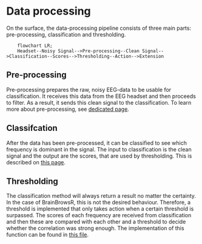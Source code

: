 # Data processing

On the surface, the data-processing pipeline consists of three main parts: pre-processing, classification and thresholding.

```mermaid
    flowchart LR;
    Headset--Noisy Signal-->Pre-processing--Clean Signal-->Classification--Scores-->Thresholding--Action-->Extension
```

## Pre-processing

Pre-processing prepares the raw, noisy EEG-data to be usable for classification. It receives this data from the EEG headset and then proceeds to filter. As a result, it sends this clean signal to the classification. To learn more about pre-processing, see [dedicated page](./data_processing/preprocessing.md).

## Classifcation

After the data has been pre-processed, it can be classified to see which frequency is dominant in the signal. The input to classification is the clean signal and the output are the scores, that are used by thresholding. This is described on [this page](./data_processing/classification.md).

## Thresholding

The classification method will always return a result no matter the certainty. In the case of BrainBrowsR, this is not the desired behaviour. Therefore, a threshold is implemented that only takes action when a certain threshold is surpassed.
The scores of each frequency are received from classification and then these are compared with each other and a threshold to decide whether the correlation was strong enough. The implementation of this function can be found in [this file](../src/data_processing/thresholding.py).
